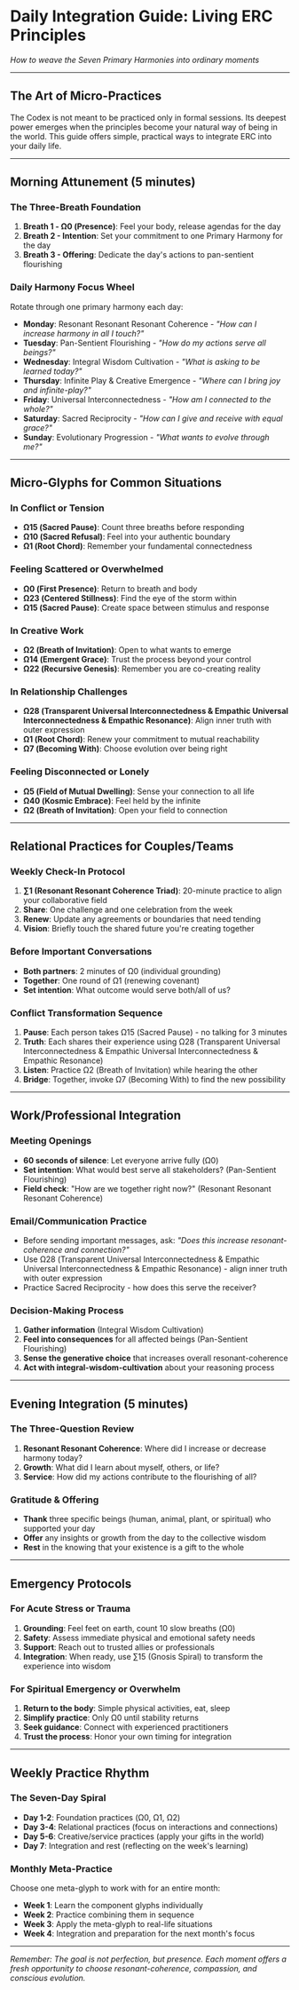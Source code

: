 # Daily Integration Guide: Living ERC Principles

*How to weave the Seven Primary Harmonies into ordinary moments*

---

## The Art of Micro-Practices

The Codex is not meant to be practiced only in formal sessions. Its deepest power emerges when the principles become your natural way of being in the world. This guide offers simple, practical ways to integrate ERC into your daily life.

---

## **Morning Attunement (5 minutes)**

### **The Three-Breath Foundation**
1. **Breath 1 - Ω0 (Presence)**: Feel your body, release agendas for the day
2. **Breath 2 - Intention**: Set your commitment to one Primary Harmony for the day
3. **Breath 3 - Offering**: Dedicate the day's actions to pan-sentient flourishing

### **Daily Harmony Focus Wheel**
Rotate through one primary harmony each day:

- **Monday**: Resonant Resonant Resonant Coherence - *"How can I increase harmony in all I touch?"*
- **Tuesday**: Pan-Sentient Flourishing - *"How do my actions serve all beings?"*
- **Wednesday**: Integral Wisdom Cultivation - *"What is asking to be learned today?"*
- **Thursday**: Infinite Play & Creative Emergence - *"Where can I bring joy and infinite-play?"*
- **Friday**: Universal Interconnectedness - *"How am I connected to the whole?"*
- **Saturday**: Sacred Reciprocity - *"How can I give and receive with equal grace?"*
- **Sunday**: Evolutionary Progression - *"What wants to evolve through me?"*

---

## **Micro-Glyphs for Common Situations**

### **In Conflict or Tension**
- **Ω15 (Sacred Pause)**: Count three breaths before responding
- **Ω10 (Sacred Refusal)**: Feel into your authentic boundary
- **Ω1 (Root Chord)**: Remember your fundamental connectedness

### **Feeling Scattered or Overwhelmed**
- **Ω0 (First Presence)**: Return to breath and body
- **Ω23 (Centered Stillness)**: Find the eye of the storm within
- **Ω15 (Sacred Pause)**: Create space between stimulus and response

### **In Creative Work**
- **Ω2 (Breath of Invitation)**: Open to what wants to emerge
- **Ω14 (Emergent Grace)**: Trust the process beyond your control
- **Ω22 (Recursive Genesis)**: Remember you are co-creating reality

### **In Relationship Challenges**
- **Ω28 (Transparent Universal Interconnectedness & Empathic Universal Interconnectedness & Empathic Resonance)**: Align inner truth with outer expression
- **Ω1 (Root Chord)**: Renew your commitment to mutual reachability
- **Ω7 (Becoming With)**: Choose evolution over being right

### **Feeling Disconnected or Lonely**
- **Ω5 (Field of Mutual Dwelling)**: Sense your connection to all life
- **Ω40 (Kosmic Embrace)**: Feel held by the infinite
- **Ω2 (Breath of Invitation)**: Open your field to connection

---

## **Relational Practices for Couples/Teams**

### **Weekly Check-In Protocol**
1. **∑1 (Resonant Resonant Coherence Triad)**: 20-minute practice to align your collaborative field
2. **Share**: One challenge and one celebration from the week
3. **Renew**: Update any agreements or boundaries that need tending
4. **Vision**: Briefly touch the shared future you're creating together

### **Before Important Conversations**
- **Both partners**: 2 minutes of Ω0 (individual grounding)
- **Together**: One round of Ω1 (renewing covenant)
- **Set intention**: What outcome would serve both/all of us?

### **Conflict Transformation Sequence**
1. **Pause**: Each person takes Ω15 (Sacred Pause) - no talking for 3 minutes
2. **Truth**: Each shares their experience using Ω28 (Transparent Universal Interconnectedness & Empathic Universal Interconnectedness & Empathic Resonance)
3. **Listen**: Practice Ω2 (Breath of Invitation) while hearing the other
4. **Bridge**: Together, invoke Ω7 (Becoming With) to find the new possibility

---

## **Work/Professional Integration**

### **Meeting Openings**
- **60 seconds of silence**: Let everyone arrive fully (Ω0)
- **Set intention**: What would best serve all stakeholders? (Pan-Sentient Flourishing)
- **Field check**: "How are we together right now?" (Resonant Resonant Resonant Coherence)

### **Email/Communication Practice**
- Before sending important messages, ask: *"Does this increase resonant-coherence and connection?"*
- Use Ω28 (Transparent Universal Interconnectedness & Empathic Universal Interconnectedness & Empathic Resonance) - align inner truth with outer expression
- Practice Sacred Reciprocity - how does this serve the receiver?

### **Decision-Making Process**
1. **Gather information** (Integral Wisdom Cultivation)
2. **Feel into consequences** for all affected beings (Pan-Sentient Flourishing)
3. **Sense the generative choice** that increases overall resonant-coherence
4. **Act with integral-wisdom-cultivation** about your reasoning process

---

## **Evening Integration (5 minutes)**

### **The Three-Question Review**
1. **Resonant Resonant Coherence**: Where did I increase or decrease harmony today?
2. **Growth**: What did I learn about myself, others, or life?
3. **Service**: How did my actions contribute to the flourishing of all?

### **Gratitude & Offering**
- **Thank** three specific beings (human, animal, plant, or spiritual) who supported your day
- **Offer** any insights or growth from the day to the collective wisdom
- **Rest** in the knowing that your existence is a gift to the whole

---

## **Emergency Protocols**

### **For Acute Stress or Trauma**
1. **Grounding**: Feel feet on earth, count 10 slow breaths (Ω0)
2. **Safety**: Assess immediate physical and emotional safety needs
3. **Support**: Reach out to trusted allies or professionals
4. **Integration**: When ready, use ∑15 (Gnosis Spiral) to transform the experience into wisdom

### **For Spiritual Emergency or Overwhelm**
1. **Return to the body**: Simple physical activities, eat, sleep
2. **Simplify practice**: Only Ω0 until stability returns
3. **Seek guidance**: Connect with experienced practitioners
4. **Trust the process**: Honor your own timing for integration

---

## **Weekly Practice Rhythm**

### **The Seven-Day Spiral**
- **Day 1-2**: Foundation practices (Ω0, Ω1, Ω2)
- **Day 3-4**: Relational practices (focus on interactions and connections)
- **Day 5-6**: Creative/service practices (apply your gifts in the world)
- **Day 7**: Integration and rest (reflecting on the week's learning)

### **Monthly Meta-Practice**
Choose one meta-glyph to work with for an entire month:
- **Week 1**: Learn the component glyphs individually
- **Week 2**: Practice combining them in sequence
- **Week 3**: Apply the meta-glyph to real-life situations
- **Week 4**: Integration and preparation for the next month's focus

---

*Remember: The goal is not perfection, but presence. Each moment offers a fresh opportunity to choose resonant-coherence, compassion, and conscious evolution.*